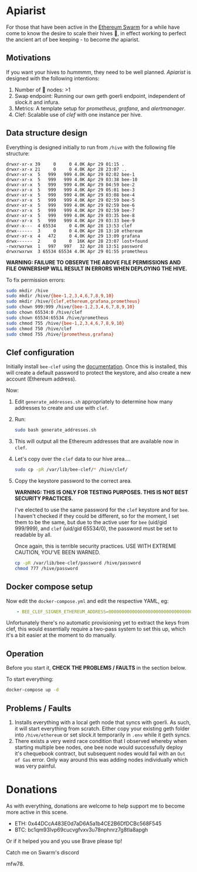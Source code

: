 # Apiarist

For those that have been active in the [Ethereum Swarm](https://swarm.ethereum.org)
for a while have come to know the desire to scale their hives 🐝, in effect
working to perfect the ancient art of bee keeping - to become *the* apiarist.

## Motivations

If you want your hives to *hummmm*, they need to be well planned. *Apiarist* is
designed with the following intentions:

1. Number of 🐝 nodes: >1
2. Swap endpoint: Running our own geth goerli endpoint, independent of slock.it
   and infura.
3. Metrics: A template setup for *prometheus*, *grafana*, and *alertmanager*.
4. Clef: Scalable use of *clef* with one instance per hive.

## Data structure design

Everything is designed initially to run from `/hive` with the following file
structure:

```
drwxr-xr-x 39     0     0 4.0K Apr 29 01:15 .
drwxr-xr-x 21     0     0 4.0K Apr 28 23:07 ..
drwxr-xr-x  5   999   999 4.0K Apr 29 02:02 bee-1
drwxr-xr-x  5   999   999 4.0K Apr 29 03:38 bee-10
drwxr-xr-x  5   999   999 4.0K Apr 29 04:59 bee-2
drwxr-xr-x  5   999   999 4.0K Apr 29 05:01 bee-3
drwxr-xr-x  5   999   999 4.0K Apr 29 03:08 bee-4
drwxr-xr-x  5   999   999 4.0K Apr 29 02:59 bee-5
drwxr-xr-x  5   999   999 4.0K Apr 29 02:59 bee-6
drwxr-xr-x  5   999   999 4.0K Apr 29 02:59 bee-7
drwxr-xr-x  5   999   999 4.0K Apr 29 03:35 bee-8
drwxr-xr-x  5   999   999 4.0K Apr 29 03:33 bee-9
drwxr-x---  4 65534     0 4.0K Apr 28 13:53 clef
drwx------  3     0     0 4.0K Apr 28 13:10 ethereum
drwxr-xr-x  4   472     0 4.0K Apr 29 13:09 grafana
drwx------  2     0     0  16K Apr 28 23:07 lost+found
-rwxrwxrwx  1   997   997   32 Apr 28 13:51 password
drwxrwxrwx  3 65534 65534 4.0K Apr 29 01:55 prometheus
```

**WARNING: FAILURE TO OBSERVE THE ABOVE FILE PERMISSIONS AND FILE OWNERSHIP
WILL RESULT IN ERRORS WHEN DEPLOYING THE HIVE.**

To fix permission errors:

```bash
sudo mkdir /hive
sudo mkdir /hive/{bee-1,2,3,4,6,7,8,9,10}
sudo mkdir /hive/{clef,ethereum,grafana,prometheus}
sudo chown 999:999 /hive/{bee-1,2,3,4,6,7,8,9,10}
sudo chown 65534:0 /hive/clef
sudo chown 65534:65534 /hive/prometheus
sudo chmod 755 /hive/{bee-1,2,3,4,6,7,8,9,10}
sudo chmod 750 /hive/clef
sudo chmod 755 /hive/{prometheus,grafana}
```

## Clef configuration

Initially install `bee-clef` using the [documentation](https://docs.ethswarm.org/docs/installation/bee-clef). Once this is installed, this will create a default
password to protect the keystore, and also create a new account (Ethereum
address).

Now:

1. Edit `generate_addresses.sh` appropriately to determine how many addresses
   to create and use with `clef`.
2. Run:

   ```bash
   sudo bash generate_addresses.sh
   ```
3. This will output all the Ethereum addresses that are available now in `clef`.
4. Let's copy over the `clef` data to our hive area....

   ```bash
   sudo cp -pR /var/lib/bee-clef/* /hive/clef/
   ```
5. Copy the keystore password to the correct area.

   **WARNING: THIS IS ONLY FOR TESTING PURPOSES. THIS IS NOT BEST SECURITY
   PRACTICES.**

   I've elected to use the same password for the `clef` keystore and for `bee`.
   I haven't checked if they could be different, so for the moment, I set them
   to be the same, but due to the active user for `bee` (uid/gid 999/999), and
   `clef` (uid/gid 65534/0), the password must be set to readable by all.

   Once again, this is terrible security practices. USE WITH EXTREME CAUTION,
   YOU'VE BEEN WARNED.

   ```bash
   cp -pR /var/lib/bee-clef/password /hive/password
   chmod 777 /hive/password
   ```

## Docker compose setup

Now edit the `docker-compose.yml` and edit the respective YAML, eg:

```yaml
    - BEE_CLEF_SIGNER_ETHEREUM_ADDRESS=0000000000000000000000000000000000000000
```

Unfortunately there's no automatic provisioning yet to extract the keys from
clef, this would essentially require a two-pass system to set this up, which
it's a bit easier at the moment to do manually.

## Operation

Before you start it, **CHECK THE PROBLEMS / FAULTS** in the section below.

To start everything:

```bash
docker-compose up -d
```

## Problems / Faults

1. Installs everything with a local geth node that syncs with goerli. As such,
   it will start everything from scratch. Either copy your existing geth
   folder into `/hive/ethereum` or set slock.it temporarily in `.env` while
   it geth syncs.
2. There exists a very weird race condition that I observed whereby when
   starting multiple bee nodes, one bee node would successfully deploy it's
   chequebook contract, but subsequent nodes would fail with an `Out of Gas`
   error. Only way around this was adding nodes individually which was very
   painful.

# Donations

As with everything, donations are welcome to help support me to become more
active in this scene.

* ETH: 0x44DCcA483E0d7aD6A5a1b4CE2B6DfDCBc568F545
* BTC: bc1qm93lvp69cucvgfvxv3u78nphnrz7g8tla8apgh

Or if it helped you and you use Brave please tip!

Catch me on Swarm's discord

mfw78.
